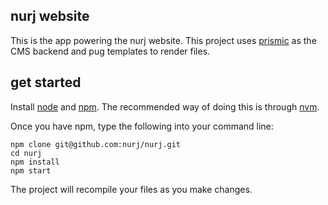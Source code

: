 ## nurj website

This is the app powering the nurj website. This project uses [prismic](https://prismic.io) as the CMS backend and pug templates to render files.

## get started
Install [node](https://nodejs.org/en/) and [npm](https://www.npmjs.com/). The recommended way of doing this is through [nvm](https://github.com/creationix/nvm).

Once you have npm, type the following into your command line:
```
npm clone git@github.com:nurj/nurj.git
cd nurj
npm install
npm start
```

The project will recompile your files as you make changes.
